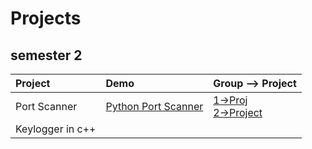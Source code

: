 # Projects

## semester 2
| Project       |Demo   | Group --> Project
| :---------    | :------ | :------     
| Port Scanner  | [Python Port Scanner]("../../../dev_projects/portscanner/demo_portscanner.py") | [1->Proj]("https://github.com/PhilPore/SigMAL/tree/Pimp-My-PortScanner") <br />  [2->Project]("https://github.com/giancarloC/Port-Scanner")
| Keylogger in c++ | | 



